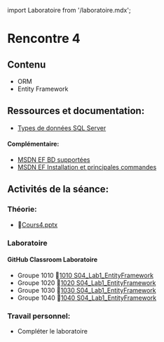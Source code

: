 import Laboratoire from '/laboratoire.mdx';

# Rencontre 4

## Contenu
- ORM
- Entity Framework 

## Ressources et documentation: 
- [Types de données SQL Server](https://docs.microsoft.com/fr-fr/sql/connect/jdbc/understanding-data-type-differences?view=sql-server-ver15)
#### Complémentaire: 
- [MSDN EF BD supportées](https://docs.microsoft.com/fr-fr/ef/core/providers/?tabs=dotnet-core-cli)
- [MSDN EF Installation et principales commandes](https://docs.microsoft.com/fr-fr/ef/core/get-started/overview/first-app?tabs=visual-studio)

## Activités de la séance: 
### Théorie:  
- 🔗[Cours4.pptx](https://cegepedouardmontpetit.sharepoint.com/:p:/s/CMT420InformatiqueComitesCours-3W6/ERyRHaH6DaBCsVD_N5GdODAB-NxgzqN6h91-U-INFFwBeg?e=jt92OQ)

### Laboratoire
#### GitHub Classroom Laboratoire

- Groupe 1010 🔗[1010 S04_Lab1_EntityFramework](https://classroom.github.com/a/R0i-blO7)
- Groupe 1020 🔗[1020 S04_Lab1_EntityFramework](https://classroom.github.com/a/XNMyZjo7)
- Groupe 1030 🔗[1030 S04_Lab1_EntityFramework](https://classroom.github.com/a/4dYicIKk)
- Groupe 1040 🔗[1040 S04_Lab1_EntityFramework](https://classroom.github.com/a/aMape43g)

### Travail personnel: 
- Compléter le laboratoire